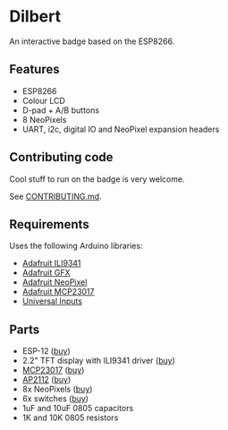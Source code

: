 # Dilbert

An interactive badge based on the ESP8266.

## Features

- ESP8266
- Colour LCD
- D-pad + A/B buttons
- 8 NeoPixels
- UART, i2c, digital IO and NeoPixel expansion headers

## Contributing code

Cool stuff to run on the badge is very welcome.

See [CONTRIBUTING.md](CONTRIBUTING.md).

## Requirements

Uses the following Arduino libraries:

- [Adafruit ILI9341](https://github.com/adafruit/Adafruit_ILI9341)
- [Adafruit GFX](https://github.com/adafruit/Adafruit-GFX-Library)
- [Adafruit NeoPixel](https://github.com/adafruit/Adafruit_NeoPixel)
- [Adafruit MCP23017](https://github.com/adafruit/Adafruit-MCP23017-Arduino-Library)
- [Universal Inputs](https://github.com/DanNixon/ArduinoUniversalInput)

## Parts

- ESP-12
  ([buy](https://www.adafruit.com/product/2491))
- 2.2" TFT display with ILI9341 driver
  ([buy](http://www.ebay.co.uk/itm/262448340175))
- [MCP23017](http://ww1.microchip.com/downloads/en/DeviceDoc/21952b.pdf)
  ([buy](http://www.mouser.co.uk/search/ProductDetail.aspx?R=0virtualkey0virtualkeyMCP23017-E-SO))
- [AP2112](http://www.diodes.com/_files/datasheets/AP2112.pdf)
  ([buy](http://www.digikey.co.uk/product-detail/en/diodes-incorporated/AP2112K-3.3TRG1/AP2112K-3.3TRG1DICT-ND/4505257))
- 8x NeoPixels
  ([buy](https://www.adafruit.com/products/1655))
- 6x switches
  ([buy](http://www.digikey.co.uk/product-detail/en/panasonic-electronic-components/EVQ-PE504K/P13589S-ND/1245482))
- 1uF and 10uF 0805 capacitors
- 1K and 10K 0805 resistors
